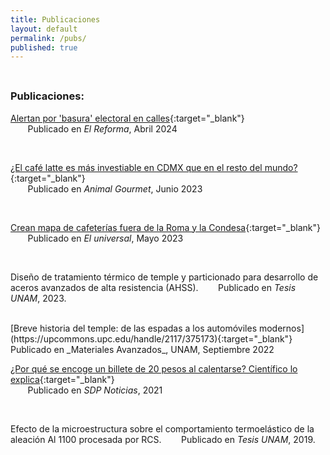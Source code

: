 ```yaml
---
title: Publicaciones
layout: default
permalink: /pubs/
published: true
---
```


<hr style="height:8px; visibility:hidden;" />

### Publicaciones:

[Alertan por 'basura' electoral en calles](https://www.reforma.com/alertan-por-basura-electoral-en-calles/ar2791241){:target="_blank"}  
&nbsp;&nbsp;&nbsp;&nbsp;&nbsp;&nbsp; Publicado en _El Reforma_, Abril 2024

<br>

[¿El café latte es más investiable en CDMX que en el resto del mundo?](https://www.animalgourmet.com/2023/06/29/cafe-latte-dura-menos-tiempo-en-cdmx/){:target="_blank"}  
&nbsp;&nbsp;&nbsp;&nbsp;&nbsp;&nbsp; Publicado en _Animal Gourmet_, Junio 2023

<br>

[Crean mapa de cafeterías fuera de la Roma y la Condesa](https://www.eluniversal.com.mx/menu/crean-mapa-de-cafeterias-fuera-de-la-roma-y-la-condesa-con-recomendaciones-de-twitter/){:target="_blank"}  
&nbsp;&nbsp;&nbsp;&nbsp;&nbsp;&nbsp; Publicado en _El universal_, Mayo 2023

<br>

Diseño de tratamiento térmico de temple y particionado para desarrollo de aceros avanzados de alta resistencia (AHSS). &nbsp;&nbsp;&nbsp;&nbsp;&nbsp;&nbsp; Publicado en _Tesis UNAM_, 2023. 

<br>
[Breve historia del temple: de las espadas a los automóviles modernos](https://upcommons.upc.edu/handle/2117/375173){:target="_blank"}  
&nbsp;&nbsp;&nbsp;&nbsp;&nbsp;&nbsp; Publicado en _Materiales Avanzados_, UNAM, Septiembre 2022

<br>

[¿Por qué se encoge un billete de 20 pesos al calentarse? Científico lo explica](https://www.sdpnoticias.com/estilo-de-vida/por-que-se-encoge-un-billete-de-20-pesos-al-calentarse-cientifico-lo-explica/){:target="_blank"}  
&nbsp;&nbsp;&nbsp;&nbsp;&nbsp;&nbsp; Publicado en _SDP Noticias_, 2021

<br>

Efecto de la microestructura sobre el comportamiento termoelástico de la aleación Al 1100 procesada por RCS. &nbsp;&nbsp;&nbsp;&nbsp;&nbsp;&nbsp; Publicado en _Tesis UNAM_, 2019. 

<br>
